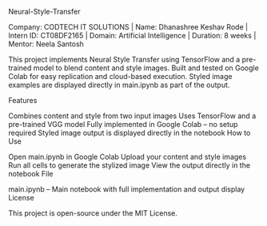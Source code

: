 Neural-Style-Transfer

Company: CODTECH IT SOLUTIONS | Name: Dhanashree Keshav Rode | Intern ID: CT08DF2165 | Domain: Artificial Intelligence | Duration: 8 weeks | Mentor: Neela Santosh

This project implements Neural Style Transfer using TensorFlow and a pre-trained model to blend content and style images. Built and tested on Google Colab for easy replication and cloud-based execution. Styled image examples are displayed directly in main.ipynb as part of the output.

Features

Combines content and style from two input images
Uses TensorFlow and a pre-trained VGG model
Fully implemented in Google Colab – no setup required
Styled image output is displayed directly in the notebook
How to Use

Open main.ipynb in Google Colab
Upload your content and style images
Run all cells to generate the stylized image
View the output directly in the notebook
File

main.ipynb – Main notebook with full implementation and output display
License

This project is open-source under the MIT License.
